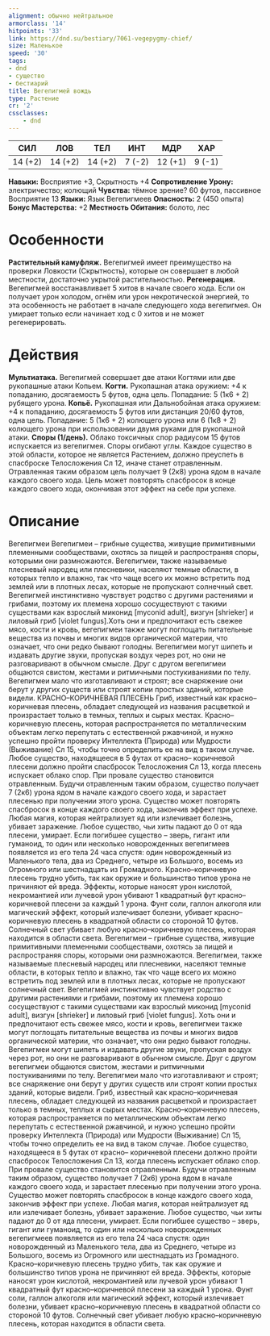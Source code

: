 ```yaml
---
alignment: обычно нейтральное
armorclass: '14'
hitpoints: '33'
link: https://dnd.su/bestiary/7061-vegepygmy-chief/
size: Маленькое
speed: '30'
tags:
- dnd
- существо
- бестиарий
title: Вегепигмей вождь
type: Растение
cr: '2'
cssclasses:
    - dnd
---
```



| СИЛ | ЛОВ | ТЕЛ | ИНТ | МДР | ХАР |
|---|---|---|---|---|---|
| 14 (+2) | 14 (+2) | 14 (+2) | 7 (-2) | 12 (+1) | 9 (-1) |
**Навыки:** Восприятие +3, Скрытность +4
**Сопротивление Урону:** электричество; колющий
**Чувства:** тёмное зрение? 60 футов, пассивное Восприятие 13
**Языки:** Язык Вегепигмеев
**Опасность:** 2 (450 опыта)
**Бонус Мастерства:** +2
**Местность Обитания:** болото, лес


# Особенности
**Растительный камуфляж.** Вегепигмей имеет преимущество на проверки Ловкости (Скрытность), которые он совершает в любой местности, достаточно укрытой растительностью.
**Регенерация.** Вегепигмей восстанавливает 5 хитов в начале своего хода. Если он получает урон холодом, огнём или урон некротической энергией, то эта особенность не работает в начале следующего хода вегепигмея. Он умирает только если начинает ход с 0 хитов и не может регенерировать.


# Действия
**Мультиатака.** Вегепигмей совершает две атаки Когтями или две рукопашные атаки Копьем.
**Когти.** Рукопашная атака оружием: +4 к попаданию, досягаемость 5 футов, одна цель. Попадание: 5 (1к6 + 2) рубящего урона.
**Копьё.** Рукопашная или Дальнобойная атака оружием: +4 к попаданию, досягаемость 5 футов или дистанция 20/60 футов, одна цель. Попадание: 5 (1к6 + 2) колющего урона или 6 (1к8 + 2) колющего урона при использовании двумя руками для рукопашной атаки.
**Споры (1/день).** Облако токсичных спор радиусом 15 футов испускается из вегепигмея. Споры огибают углы. Каждое существо в этой области, которое не является Растением, должно преуспеть в спасброске Телосложения Сл 12, иначе станет отравленным. Отравленная таким образом цель получает 9 (2к8) урона ядом в начале каждого своего хода. Цель может повторять спасбросок в конце каждого своего хода, окончивая этот эффект на себе при успехе.


# Описание
Вегепигмеи Вегепигмеи – грибные существа, живущие примитивными племенными сообществами, охотясь за пищей и распространяя споры, которыми они размножаются. Вегепигмеи, также называемые плесневый народец или плесневики, населяют темные области, в которых тепло и влажно, так что чаще всего их можно встретить под землей или в плотных лесах, которые не пропускают солнечный свет. Вегепигмей инстинктивно чувствует родство с другими растениями и грибами, поэтому их племена хорошо сосуществуют с такими существами как взрослый миконид [myconid adult], визгун [shrieker] и лиловый гриб [violet fungus].Хоть они и предпочитают есть свежее мясо, кости и кровь, вегепигмеи также могут поглощать питательные вещества из почвы и многих видов органической материи, что означает, что они редко бывают голодны. Вегепигмеи могут шипеть и издавать другие звуки, пропуская воздух через рот, но они не разговаривают в обычном смысле. Друг с другом вегепигмеи общаются свистом, жестами и ритмичными постукиваниями по телу. Вегепигмеи мало что изготавливают и строят; все снаряжение они берут у других существ или строят копии простых зданий, которые видели.
КРАСНО–КОРИЧНЕВАЯ ПЛЕСЕНЬ
Гриб, известный как красно–коричневая плесень, обладает следующей из названия расцветкой и произрастает только в темных, теплых и сырых местах. Красно–коричневую плесень, которая распространяется по металлическим объектам легко перепутать с естественной ржавчиной, и нужно успешно пройти проверку Интеллекта (Природа) или Мудрости (Выживание) Сл 15, чтобы точно определить ее на вид в таком случае.
Любое существо, находящееся в 5 футах от красно– коричневой плесени должно пройти спасбросок Телосложения Сл 13, когда плесень испускает облако спор. При провале существо становится отравленным. Будучи отравленным таким образом, существо получает 7 (2к6) урона ядом в начале каждого своего хода, и зарастает плесенью при получении этого урона. Существо может повторять спасбросок в конце каждого своего хода, закончив эффект при успехе. Любая магия, которая нейтрализует яд или излечивает болезнь, убивает заражение. Любое существо, чьи хиты падают до 0 от яда плесени, умирает. Если погибшее существо – зверь, гигант или гуманоид, то один или несколько новорожденных вегепигмеев появляется из его тела 24 часа спустя: один новорожденный из Маленького тела, два из Среднего, четыре из Большого, восемь из Огромного или шестнадцать из Громадного.
Красно–коричневую плесень трудно убить, так как оружие и большинство типов урона не причиняют ей вреда. Эффекты, которые наносят урон кислотой, некромантией или лучевой урон убивают 1 квадратный фут красно–коричневой плесени за каждый 1 урона. Фунт соли, галлон алкоголя или магический эффект, который излечивает болезни, убивает красно–коричневую плесень в квадратной области со стороной 10 футов. Солнечный свет убивает любую красно–коричневую плесень, которая находится в области света.  Вегепигмеи – грибные существа, живущие примитивными племенными сообществами, охотясь за пищей и распространяя споры, которыми они размножаются. Вегепигмеи, также называемые плесневый народец или плесневики, населяют темные области, в которых тепло и влажно, так что чаще всего их можно встретить под землей или в плотных лесах, которые не пропускают солнечный свет. Вегепигмей инстинктивно чувствует родство с другими растениями и грибами, поэтому их племена хорошо сосуществуют с такими существами как взрослый миконид [myconid adult], визгун [shrieker] и лиловый гриб [violet fungus]. Хоть они и предпочитают есть свежее мясо, кости и кровь, вегепигмеи также могут поглощать питательные вещества из почвы и многих видов органической материи, что означает, что они редко бывают голодны. Вегепигмеи могут шипеть и издавать другие звуки, пропуская воздух через рот, но они не разговаривают в обычном смысле. Друг с другом вегепигмеи общаются свистом, жестами и ритмичными постукиваниями по телу. Вегепигмеи мало что изготавливают и строят; все снаряжение они берут у других существ или строят копии простых зданий, которые видели. Гриб, известный как красно–коричневая плесень, обладает следующей из названия расцветкой и произрастает только в темных, теплых и сырых местах. Красно–коричневую плесень, которая распространяется по металлическим объектам легко перепутать с естественной ржавчиной, и нужно успешно пройти проверку Интеллекта (Природа) или Мудрости (Выживание) Сл 15, чтобы точно определить ее на вид в таком случае. Любое существо, находящееся в 5 футах от красно– коричневой плесени должно пройти спасбросок Телосложения Сл 13, когда плесень испускает облако спор. При провале существо становится отравленным. Будучи отравленным таким образом, существо получает 7 (2к6) урона ядом в начале каждого своего хода, и зарастает плесенью при получении этого урона. Существо может повторять спасбросок в конце каждого своего хода, закончив эффект при успехе. Любая магия, которая нейтрализует яд или излечивает болезнь, убивает заражение. Любое существо, чьи хиты падают до 0 от яда плесени, умирает. Если погибшее существо – зверь, гигант или гуманоид, то один или несколько новорожденных вегепигмеев появляется из его тела 24 часа спустя: один новорожденный из Маленького тела, два из Среднего, четыре из Большого, восемь из Огромного или шестнадцать из Громадного. Красно–коричневую плесень трудно убить, так как оружие и большинство типов урона не причиняют ей вреда. Эффекты, которые наносят урон кислотой, некромантией или лучевой урон убивают 1 квадратный фут красно–коричневой плесени за каждый 1 урона. Фунт соли, галлон алкоголя или магический эффект, который излечивает болезни, убивает красно–коричневую плесень в квадратной области со стороной 10 футов. Солнечный свет убивает любую красно–коричневую плесень, которая находится в области света.